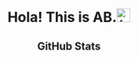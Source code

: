 

<h1 align="center">Hola! This is AB.<img src="https://user-images.githubusercontent.com/1303154/88677602-1635ba80-d120-11ea-84d8-d263ba5fc3c0.gif" width="28px" alt="hi"></h1>
<h2 align="center">GitHub Stats</h2>

<div align="center">
<p align="center"><img align="center" src="https://github-readme-stats.vercel.app/api/top-langs/?username=Arunbharathi03&layout=compact&hide=html" alt="" /></p>
</div>

<p align="center"><img align="center" src="https://github-readme-stats.vercel.app/api?username=Arunbharathi03&show_icons=true" alt=""  /></p>
